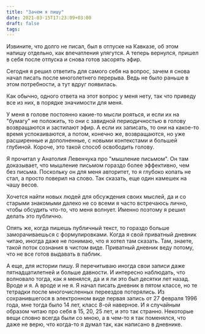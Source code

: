 ```yaml
---
title: "Зачем я пишу"
date: 2021-03-15T17:23:09+03:00
draft: false
tags:
---
```


Извините, что долго не писал, был в отпуске на Кавказе, об этом напишу отдельно, как впечатления улягутся. А теперь
вернулся, пришел в себя после отпуска и снова готов засорять эфир.

Сегодня я решил ответить для самого себя на вопрос, зачем я снова начал писать после многолетнего перерыва. Ведь не было
раньше в этом потребности, а тут вдруг появилась.

<!--more-->

Как обычно, одного ответа на этот вопрос у меня нету, так что приведу все из них, в порядке значимости для меня.

У меня в голове постоянно какие-то мысли рояться, и если их на "бумагу" не положить, то они с завидной периодичностью в
голову возвращаются и застилают эфир. А если их записать, то они на какое-то время успокаиваются, а потом, конечно же,
возвращаются, но уже расширенные и дополненные, с новыми контекстами и большей глубиной. Короче, это такой способ
освободить голову.

Я прочитал у Анатолия Левенчука про "мышление письмом". Он там доказывает, что мышление письмом гораздо более
эффективно, чем без письма. Поскольку он для меня авторитет, то я глубоко копать не стал, а просто поверил на слово. Так
сказать, еще один камешек на чашу весов.

Хочется найти новых людей для обсуждения своих мыслей, да и со старыми знакомыми далеко не со всеми я часто встречаюсь
лично, чтобы обсудить что-то, что меня волнует. Именно поэтому я решил делать это публично.

Опять же, когда пишешь публичный текст, то гораздо больше заморачиваешься с формулировками. Когда я свой приватный
дневник читаю, иногда даже не понимаю, что я хотел там сказать. Там, знаете, такой поток сознания в чистом виде.
Приватный дневник веду потому, что не все готов выдавать в паблик.

А еще, для истории пишу. Я перечитываю иногда свои записи даже пятнадцатилетней и больше давности. И интересно
наблюдать, что волновало тогда, как я менялся, да и я ли это был десятки лет назад. Вроде и я. А вроде и не я. Я начал
писать дневник в пятом классе, но те тетрадки после многочисленных переездов потерялись. Из сохранившегося в электронном
виде первая запись от 27 февраля 1996 года, мне тогда было 14 лет, класс 8-ой наверное. И я случайным образом читаю про
себя в 15, 20, 25 лет, и это так странно. Некоторые вещи словно всегда были со мною, а в чем-то я так поменялся, что
даже не верю, что когда-то я думал так, как написано в дневнике.

